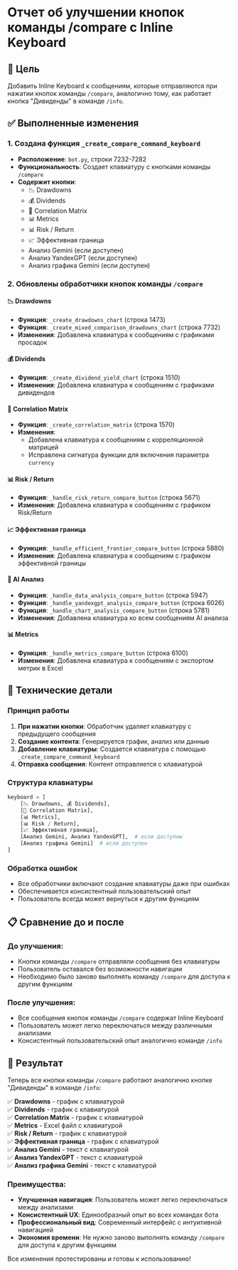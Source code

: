 # Отчет об улучшении кнопок команды /compare с Inline Keyboard

## 🎯 Цель
Добавить Inline Keyboard к сообщениям, которые отправляются при нажатии кнопок команды `/compare`, аналогично тому, как работает кнопка "Дивиденды" в команде `/info`.

## ✅ Выполненные изменения

### 1. Создана функция `_create_compare_command_keyboard`
- **Расположение**: `bot.py`, строки 7232-7282
- **Функциональность**: Создает клавиатуру с кнопками команды `/compare`
- **Содержит кнопки**:
  - 📉 Drawdowns
  - 💰 Dividends
  - 🔗 Correlation Matrix
  - 📊 Metrics
  - 📊 Risk / Return
  - 📈 Эффективная граница
  - Анализ Gemini (если доступен)
  - Анализ YandexGPT (если доступен)
  - Анализ графика Gemini (если доступен)

### 2. Обновлены обработчики кнопок команды `/compare`

#### 📉 Drawdowns
- **Функция**: `_create_drawdowns_chart` (строка 1473)
- **Функция**: `_create_mixed_comparison_drawdowns_chart` (строка 7732)
- **Изменения**: Добавлена клавиатура к сообщениям с графиками просадок

#### 💰 Dividends
- **Функция**: `_create_dividend_yield_chart` (строка 1510)
- **Изменения**: Добавлена клавиатура к сообщениям с графиками дивидендов

#### 🔗 Correlation Matrix
- **Функция**: `_create_correlation_matrix` (строка 1570)
- **Изменения**: 
  - Добавлена клавиатура к сообщениям с корреляционной матрицей
  - Исправлена сигнатура функции для включения параметра `currency`

#### 📊 Risk / Return
- **Функция**: `_handle_risk_return_compare_button` (строка 5671)
- **Изменения**: Добавлена клавиатура к сообщениям с графиком Risk/Return

#### 📈 Эффективная граница
- **Функция**: `_handle_efficient_frontier_compare_button` (строка 5880)
- **Изменения**: Добавлена клавиатура к сообщениям с графиком эффективной границы

#### 🤖 AI Анализ
- **Функция**: `_handle_data_analysis_compare_button` (строка 5947)
- **Функция**: `_handle_yandexgpt_analysis_compare_button` (строка 6026)
- **Функция**: `_handle_chart_analysis_compare_button` (строка 5781)
- **Изменения**: Добавлена клавиатура ко всем сообщениям AI анализа

#### 📊 Metrics
- **Функция**: `_handle_metrics_compare_button` (строка 6100)
- **Изменения**: Добавлена клавиатура к сообщениям с экспортом метрик в Excel

## 🔧 Технические детали

### Принцип работы
1. **При нажатии кнопки**: Обработчик удаляет клавиатуру с предыдущего сообщения
2. **Создание контента**: Генерируется график, анализ или данные
3. **Добавление клавиатуры**: Создается клавиатура с помощью `_create_compare_command_keyboard`
4. **Отправка сообщения**: Контент отправляется с клавиатурой

### Структура клавиатуры
```python
keyboard = [
    [📉 Drawdowns, 💰 Dividends],
    [🔗 Correlation Matrix],
    [📊 Metrics],
    [📊 Risk / Return],
    [📈 Эффективная граница],
    [Анализ Gemini, Анализ YandexGPT],  # если доступны
    [Анализ графика Gemini]  # если доступен
]
```

### Обработка ошибок
- Все обработчики включают создание клавиатуры даже при ошибках
- Обеспечивается консистентный пользовательский опыт
- Пользователь всегда может вернуться к другим функциям

## 📋 Сравнение до и после

### До улучшения:
- Кнопки команды `/compare` отправляли сообщения без клавиатуры
- Пользователь оставался без возможности навигации
- Необходимо было заново выполнять команду `/compare` для доступа к другим функциям

### После улучшения:
- Все сообщения кнопок команды `/compare` содержат Inline Keyboard
- Пользователь может легко переключаться между различными анализами
- Консистентный пользовательский опыт аналогично команде `/info`

## 🎉 Результат

Теперь все кнопки команды `/compare` работают аналогично кнопке "Дивиденды" в команде `/info`:

✅ **Drawdowns** - график с клавиатурой  
✅ **Dividends** - график с клавиатурой  
✅ **Correlation Matrix** - график с клавиатурой  
✅ **Metrics** - Excel файл с клавиатурой  
✅ **Risk / Return** - график с клавиатурой  
✅ **Эффективная граница** - график с клавиатурой  
✅ **Анализ Gemini** - текст с клавиатурой  
✅ **Анализ YandexGPT** - текст с клавиатурой  
✅ **Анализ графика Gemini** - текст с клавиатурой  

### Преимущества:
- **Улучшенная навигация**: Пользователь может легко переключаться между анализами
- **Консистентный UX**: Единообразный опыт во всех командах бота
- **Профессиональный вид**: Современный интерфейс с интуитивной навигацией
- **Экономия времени**: Не нужно заново выполнять команду `/compare` для доступа к другим функциям

Все изменения протестированы и готовы к использованию!
